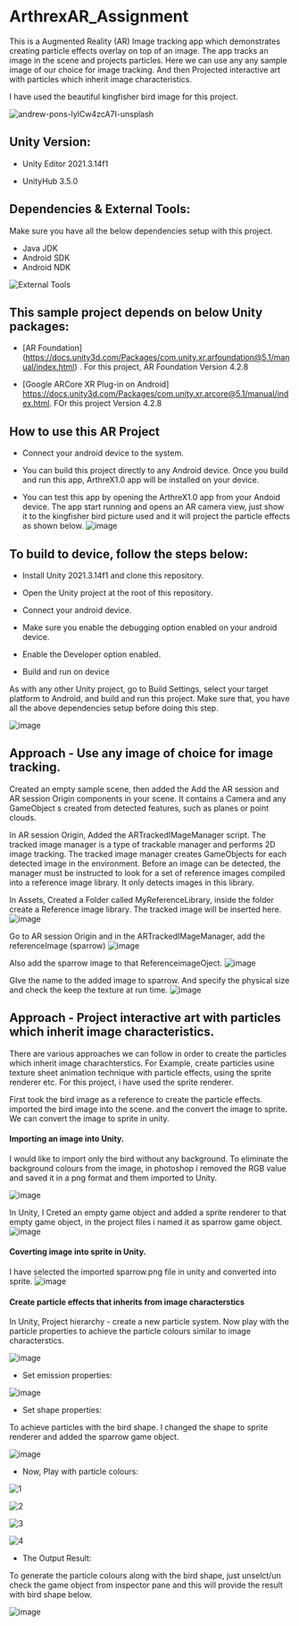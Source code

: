 # ArthrexAR_Assignment
This is a Augmented Reality (AR) Image tracking app which demonstrates creating particle effects overlay on top of an image. The app tracks an image in the scene and projects particles. Here we can use any any sample image of our choice for image tracking. And then Projected interactive art with particles which inherit image characteristics. 

I have used the beautiful kingfisher bird image for this project.

![andrew-pons-lylCw4zcA7I-unsplash](https://github.com/Feerojkumar/ArthrexAR_Assignment/assets/140662095/58f281d0-f047-4149-a1b9-0bf76466e2d2)

## Unity Version:
- Unity Editor 2021.3.14f1
* UnityHub 3.5.0
## Dependencies & External Tools:
Make sure you have all the below dependencies setup with this project.
- Java JDK 
- Android SDK
- Android NDK

![External Tools](https://github.com/Feerojkumar/ArthrexAR_Assignment/assets/140662095/9e48d140-be3b-4703-afdd-77599d20a5de)

##  This sample project depends on below Unity packages:
- [AR Foundation] (https://docs.unity3d.com/Packages/com.unity.xr.arfoundation@5.1/manual/index.html) . For this project, AR Foundation Version 4.2.8
* [Google ARCore XR Plug-in on Android] https://docs.unity3d.com/Packages/com.unity.xr.arcore@5.1/manual/index.html. FOr this project Version 4.2.8

## How to use this AR Project
- Connect your android device to the system.

- You can build this project directly to any Android device. Once you build and run this app, ArthreX1.0 app will be installed on your device.

- You can test this app by opening the ArthreX1.0 app from your Andoid device. The app start running and opens an AR camera view, just show it to the kingfisher bird picture used and it will project the particle effects as shown below.
  ![image](https://github.com/Feerojkumar/ArthrexAR_Assignment/assets/140662095/83a9b4d8-fc2b-4093-8f11-1db26e4b7efa)


## To build to device, follow the steps below:

- Install Unity 2021.3.14f1 and clone this repository.

- Open the Unity project at the root of this repository.

- Connect your android device.

- Make sure you enable the debugging option enabled on your android device.

- Enable the Developer option enabled.

- Build and run on device

As with any other Unity project, go to Build Settings, select your target platform to Android, and build and run this project. Make sure that, you have all the above dependencies setup before doing this step.

![image](https://github.com/Feerojkumar/ArthrexAR_Assignment/assets/140662095/562e7c3e-13ae-4a41-95cc-732e8b314de4)

## Approach - Use any image of choice for image tracking.
Created an empty sample scene, then added the Add the AR session and AR session Origin components in your scene. It contains a Camera and any GameObject s created from detected features, such as planes or point clouds.

In AR session Origin, Added the ARTrackedIMageManager script. The tracked image manager is a type of trackable manager and performs 2D image tracking.
The tracked image manager creates GameObjects for each detected image in the environment. Before an image can be detected, the manager must be instructed to look for a set of reference images compiled into a reference image library. It only detects images in this library.

In Assets, Created a Folder called MyReferenceLibrary, inside the folder create a Reference image library. The tracked image will be inserted here.
![image](https://github.com/Feerojkumar/ArthrexAR_Assignment/assets/140662095/30a65714-5940-40cc-8cc5-d08e1a98a8db)

Go to AR session Origin and in the ARTrackedIMageManager, add the referenceImage (sparrow)
![image](https://github.com/Feerojkumar/ArthrexAR_Assignment/assets/140662095/35954fb8-4087-4c27-9f60-d4c3e2667b68)

Also add the sparrow image to that ReferenceimageOject.
![image](https://github.com/Feerojkumar/ArthrexAR_Assignment/assets/140662095/baab5a0d-310e-45c4-b7e2-9bfc4a50a870)          

GIve the name to the added image to sparrow. And specify the physical size and check the keep the texture at run time.
![image](https://github.com/Feerojkumar/ArthrexAR_Assignment/assets/140662095/353b9dc5-2591-4165-8fb4-0fa2134bb1f4)

## Approach - Project interactive art with particles which inherit image characteristics.

There are various approaches we can follow in order to create the particles which inherit image charachterstics. 
For Example, create particles usine texture sheet animation technique with particle effects, using the sprite renderer etc. For this project, i have used the sprite renderer. 

First took the bird image as a reference to create the particle effects. imported the bird image into the scene. and the convert the image to sprite. We can convert the image to sprite in unity.

#### Importing an image into Unity.

I would like to import only the bird without any background. To eliminate the background colours from the image, in photoshop i removed the RGB value and saved it in a png format and them imported to Unity.

![image](https://github.com/Feerojkumar/ArthrexAR_Assignment/assets/140662095/d21468db-0fdc-4215-98ce-54b894b05fc7)

In Unity, I Creted an empty game object and added a sprite renderer to that empty game object, in the project files i named it as sparrow game object.
![image](https://github.com/Feerojkumar/ArthrexAR_Assignment/assets/140662095/ede54efa-b63c-418f-948e-93a3d07e37c3)

#### Coverting image into sprite in Unity.

I have selected the imported sparrow.png file in unity and converted into sprite.
![image](https://github.com/Feerojkumar/ArthrexAR_Assignment/assets/140662095/c0b42ea8-f2fd-4033-b671-2417d1c57710)

#### Create particle effects that inherits from image characterstics

In Unity, Project hierarchy - create a new particle system.
Now play with the particle properties to achieve the particle colours similar to image characterstics.

![image](https://github.com/Feerojkumar/ArthrexAR_Assignment/assets/140662095/ce723f39-8783-4534-91e5-e4f80264882c)

- Set emission properties:

![image](https://github.com/Feerojkumar/ArthrexAR_Assignment/assets/140662095/b9a86b34-dcec-4374-b3c4-6cb37684c4db)

- Set shape properties:
 
To achieve particles with the bird shape. I changed the shape to sprite renderer and added the sparrow game object.

![image](https://github.com/Feerojkumar/ArthrexAR_Assignment/assets/140662095/6f035709-a146-4424-a862-6d9d0d6a7ff1)

- Now, Play with particle colours:

![1](https://github.com/Feerojkumar/ArthrexAR_Assignment/assets/140662095/0cc4cd96-d906-4e55-8934-24e96269c765)

![2](https://github.com/Feerojkumar/ArthrexAR_Assignment/assets/140662095/94a95aa9-2cd5-489c-9dad-8a3e6d6f604d)

![3](https://github.com/Feerojkumar/ArthrexAR_Assignment/assets/140662095/bf68ce6f-9845-43e8-92f7-97af43f4b928)

![4](https://github.com/Feerojkumar/ArthrexAR_Assignment/assets/140662095/b1dfa46a-6bb0-4346-858a-c6b4ee242e3e)

- The Output Result:

To generate the particle colours along with the bird shape, just unselct/un check the game object from inspector pane and this will provide the result with bird shape below.

![image](https://github.com/Feerojkumar/ArthrexAR_Assignment/assets/140662095/ec127266-1861-4ba9-8b9e-e29a9cf4b920)






